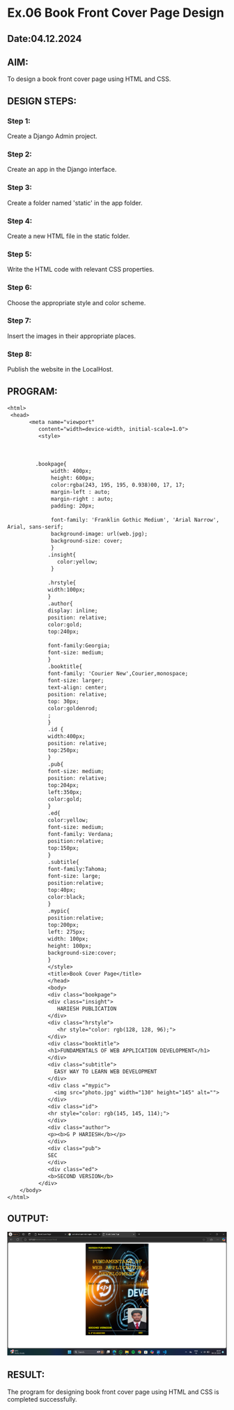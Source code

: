 # Ex.06 Book Front Cover Page Design
## Date:04.12.2024

## AIM:
To design a book front cover page using HTML and CSS.

## DESIGN STEPS:

### Step 1:
Create a Django Admin project.

### Step 2:
Create an app in the Django interface.

### Step 3:
Create a folder named 'static' in the app folder.

### Step 4:
Create a new HTML file in the static folder.

### Step 5:
Write the HTML code with relevant CSS properties.

### Step 6:
Choose the appropriate style and color scheme.

### Step 7:
Insert the images in their appropriate places.

### Step 8:
Publish the website in the LocalHost.

## PROGRAM:
```
<html>
 <head>
       <meta name="viewport"
          content="width=device-width, initial-scale=1.0">
          <style>
         


         .bookpage{
              width: 400px;
              height: 600px;
              color:rgba(243, 195, 195, 0.938)00, 17, 17;
              margin-left : auto;
              margin-right : auto;
              padding: 20px;

              font-family: 'Franklin Gothic Medium', 'Arial Narrow', Arial, sans-serif;
              background-image: url(web.jpg);
              background-size: cover;
              }
             .insight{
                color:yellow;
              }

             .hrstyle{
             width:100px;
             }
             .author{
             display: inline;
             position: relative;
             color:gold;
             top:240px;

             font-family:Georgia;
             font-size: medium;
             }
             .booktitle{
             font-family: 'Courier New',Courier,monospace;
             font-size: larger;
             text-align: center;
             position: relative;
             top: 30px;
             color:goldenrod;
             ;
             }
             .id {
             width:400px;
             position: relative;
             top:250px;
             }
             .pub{
             font-size: medium;
             position: relative;
             top:204px;
             left:350px;
             color:gold;
             }
             .ed{
             color:yellow;
             font-size: medium;
             font-family: Verdana;
             position:relative;
             top:150px;
             }
             .subtitle{
             font-family:Tahoma;
             font-size: large;
             position:relative;
             top:40px;
             color:black;
             }
             .mypic{
             position:relative;
             top:200px;
             left: 275px;
             width: 100px;
             height: 100px;
             background-size:cover;
             }
             </style>
             <title>Book Cover Page</title>
             </head>
             <body>
             <div class="bookpage">
             <div class="insight">
                HARIESH PUBLICATION
             </div>
             <div class="hrstyle">
                <hr style="color: rgb(128, 128, 96);">
             </div>
             <div class="booktitle">
             <h1>FUNDAMENTALS OF WEB APPLICATION DEVELOPMENT</h1>
             </div>
             <div class="subtitle">
               EASY WAY TO LEARN WEB DEVELOPMENT
             </div>
             <div class ="mypic">
               <img src="photo.jpg" width="130" height="145" alt="">
             </div>
             <div class="id">
             <hr style="color: rgb(145, 145, 114);">
             </div>
             <div class="author">
             <p><b>G P HARIESH</b></p>
             </div>
             <div class="pub">
             SEC
             </div>
             <div class="ed">
             <b>SECOND VERSION</b>
          </div>
    </body>
</html>

```


## OUTPUT:
![alt text](<COVER (2).png>)


## RESULT:
The program for designing book front cover page using HTML and CSS is completed successfully.
